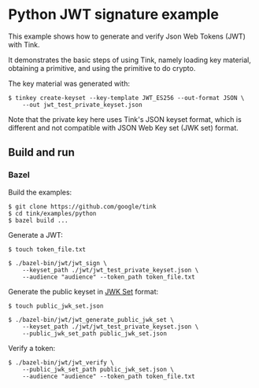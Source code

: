 # Python JWT signature example

This example shows how to generate and verify Json Web Tokens (JWT) with Tink.

It demonstrates the basic steps of using Tink, namely loading key material,
obtaining a primitive, and using the primitive to do crypto.

The key material was generated with:

```shell
$ tinkey create-keyset --key-template JWT_ES256 --out-format JSON \
    --out jwt_test_private_keyset.json
```

Note that the private key here uses Tink's JSON keyset format, which is
different and not compatible with JSON Web Key set (JWK set) format.

## Build and run

### Bazel

Build the examples:

```shell
$ git clone https://github.com/google/tink
$ cd tink/examples/python
$ bazel build ...
```

Generate a JWT:

```shell
$ touch token_file.txt

$ ./bazel-bin/jwt/jwt_sign \
    --keyset_path ./jwt/jwt_test_private_keyset.json \
    --audience "audience" --token_path token_file.txt
```

Generate the public keyset in
[JWK Set](https://datatracker.ietf.org/doc/html/rfc7517#section-5) format:

```shell
$ touch public_jwk_set.json

$ ./bazel-bin/jwt/jwt_generate_public_jwk_set \
    --keyset_path ./jwt/jwt_test_private_keyset.json \
    --public_jwk_set_path public_jwk_set.json
```

Verify a token:

```shell
$ ./bazel-bin/jwt/jwt_verify \
    --public_jwk_set_path public_jwk_set.json \
    --audience "audience" --token_path token_file.txt
```
